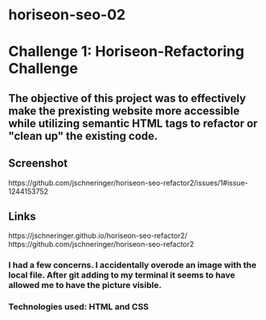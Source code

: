 # horiseon-seo-02
<h1>Challenge 1: Horiseon-Refactoring Challenge </h1>
<h2>The objective of this project was to effectively make the prexisting website more accessible while utilizing semantic HTML tags to refactor or "clean up" the existing code. 
  <h2> Screenshot</h2>
https://github.com/jschneringer/horiseon-seo-refactor2/issues/1#issue-1244153752 
  <h2>Links</h2>
 https://jschneringer.github.io/horiseon-seo-refactor2/
 https://github.com/jschneringer/horiseon-seo-refactor2
 <h3>I had a few concerns. I accidentally overode an image with the local file. After git adding to my terminal it seems to have allowed me to have the picture visible.</h3>
 <h3>Technologies used: HTML and CSS </h3>
